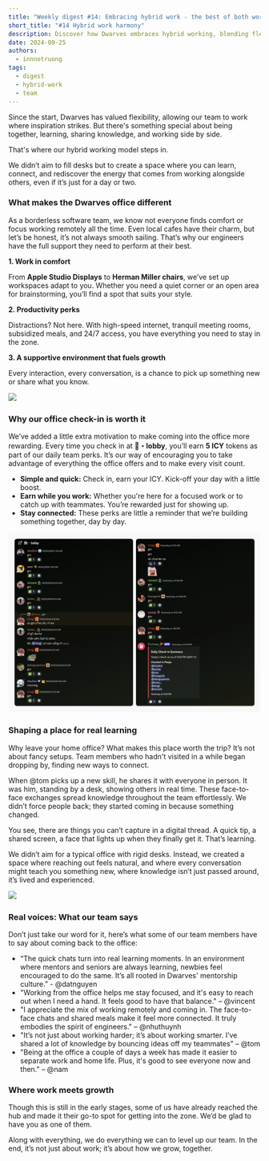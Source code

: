 ```yaml
---
title: "Weekly digest #14: Embracing hybrid work - the best of both worlds"
short_title: "#14 Hybrid work harmony"
description: Discover how Dwarves embraces hybrid working, blending flexibility with in-person connections. Learn how our office space fosters productivity, learning, and real collaboration, even if it’s just for a day or two a week.
date: 2024-09-25
authors:
  - innnotruong
tags:
  - digest
  - hybrid-work
  - team
---
```


Since the start, Dwarves has valued flexibility, allowing our team to work where inspiration strikes. But there's something special about being together, learning, sharing knowledge, and working side by side.

That's where our hybrid working model steps in.

We didn’t aim to fill desks but to create a space where you can learn, connect, and rediscover the energy that comes from working alongside others, even if it’s just for a day or two.

### What makes the Dwarves office different

As a borderless software team, we know not everyone finds comfort or focus working remotely all the time. Even local cafes have their charm, but let’s be honest, it’s not always smooth sailing. That’s why our engineers have the full support they need to perform at their best.

**1. Work in comfort**

From **Apple Studio Displays** to **Herman Miller chairs**, we’ve set up workspaces adapt to you. Whether you need a quiet corner or an open area for brainstorming, you’ll find a spot that suits your style.

**2. Productivity perks**

Distractions? Not here. With high-speed internet, tranquil meeting rooms, subsidized meals, and 24/7 access, you have everything you need to stay in the zone.

**3. A supportive environment that fuels growth**

Every interaction, every conversation, is a chance to pick up something new or share what you know.

![](assets/14-back-to-the-office-team.png)

### Why our office check-in is worth it

We’ve added a little extra motivation to make coming into the office more rewarding. Every time you check in at **🏢・lobby**, you’ll earn **5 ICY** tokens as part of our daily team perks. It’s our way of encouraging you to take advantage of everything the office offers and to make every visit count.

- **Simple and quick:** Check in, earn your ICY. Kick-off your day with a little boost.
- **Earn while you work:** Whether you're here for a focused work or to catch up with teammates. You’re rewarded just for showing up.
- **Stay connected:** These perks are little a reminder that we’re building something together, day by day.

![](assets/14-back-to-the-office-checkin.png)

### Shaping a place for real learning

Why leave your home office? What makes this place worth the trip? It’s not about fancy setups. Team members who hadn't visited in a while began dropping by, finding new ways to connect.

When @tom picks up a new skill, he shares it with everyone in person. It was him, standing by a desk, showing others in real time. These face-to-face exchanges spread knowledge throughout the team effortlessly. We didn’t force people back; they started coming in because something changed.

You see, there are things you can’t capture in a digital thread. A quick tip, a shared screen, a face that lights up when they finally get it. That’s learning.

We didn’t aim for a typical office with rigid desks. Instead, we created a space where reaching out feels natural, and where every conversation might teach you something new, where knowledge isn’t just passed around, it’s lived and experienced.

![](assets/14-back-to-the-office-teamwork.png)

### Real voices: What our team says

Don’t just take our word for it, here’s what some of our team members have to say about coming back to the office:

- “The quick chats turn into real learning moments. In an environment where mentors and seniors are always learning, newbies feel encouraged to do the same. It’s all rooted in Dwarves' mentorship culture.” - @datnguyen
- "Working from the office helps me stay focused, and it's easy to reach out when I need a hand. It feels good to have that balance." – @vincent
- "I appreciate the mix of working remotely and coming in. The face-to-face chats and shared meals make it feel more connected. It truly embodies the spirit of engineers." – @nhuthuynh
- "It’s not just about working harder; it’s about working smarter. I’ve shared a lot of knowledge by bouncing ideas off my teammates" – @tom
- "Being at the office a couple of days a week has made it easier to separate work and home life. Plus, it's good to see everyone now and then." – @nam

### Where work meets growth

Though this is still in the early stages, some of us have already reached the hub and made it their go-to spot for getting into the zone. We’d be glad to have you as one of them.

Along with everything, we do everything we can to level up our team. In the end, it’s not just about work; it’s about how we grow, together.
